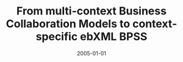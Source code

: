 ---
abstract: ''
authors:
- Birgit Hofreiter
- Christian Huemer
date: '2005-01-01'
featured: false
publication_types:
- '0'
publishDate: '2005-01-01'
title: From multi-context Business Collaboration Models to context-specific ebXML
  BPSS
url_pdf: ''
---